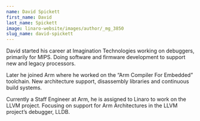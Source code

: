 ```yaml
---
name: David Spickett
first_name: David
last_name: Spickett
image: linaro-website/images/author/_mg_3850
slug_name: david-spickett
---
```


David started his career at Imagination Technologies working on debuggers, primarily for MIPS. Doing software and firmware development to support new and legacy processors.

Later he joined Arm where he worked on the “Arm Compiler For Embedded” toolchain. New architecture support, disassembly libraries and continuous build systems.

Currently a Staff Engineer at Arm, he is assigned to Linaro to work on the LLVM project. Focusing on support for Arm Architectures in the LLVM project’s debugger, LLDB.
